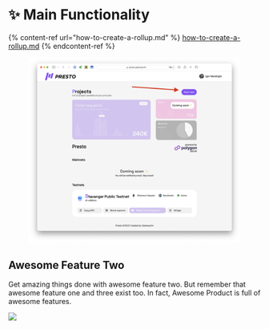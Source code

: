 # ✨ Main Functionality

{% content-ref url="how-to-create-a-rollup.md" %}
[how-to-create-a-rollup.md](how-to-create-a-rollup.md)
{% endcontent-ref %}

<figure><img src="../../.gitbook/assets/Untitled.png" alt=""><figcaption></figcaption></figure>

## Awesome Feature Two

Get amazing things done with awesome feature two. But remember that awesome feature one and three exist too. In fact, Awesome Product is full of awesome features.

![](https://images.unsplash.com/photo-1569144157591-c60f3f82f137?crop=entropy\&cs=tinysrgb\&fm=jpg\&ixid=MnwxOTcwMjR8MHwxfHNlYXJjaHwxfHxmZWF0dXJlfGVufDB8fHx8MTY2MDU4MzM1OQ\&ixlib=rb-1.2.1\&q=80)
